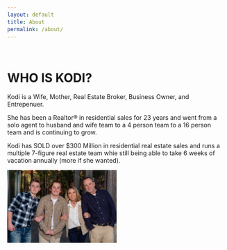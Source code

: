 ```yaml
---
layout: default
title: About
permalink: /about/
---
```


<br>
<h1>WHO IS KODI?</h1>
Kodi is a Wife, Mother, Real Estate Broker, Business Owner, and Entrepenuer.

She has been a Realtor®️ in residential sales for 23 years and went from a solo agent to husband and wife team to a 4 person team to a 16 person team and is continuing to grow.

Kodi has SOLD over $300 Million in residential real estate sales and runs a multiple 7-figure real estate team whie still being able to take 6 weeks of vacation annually (more if she wanted).

<a><img src="/img/family.jpg" width="50%"></a>